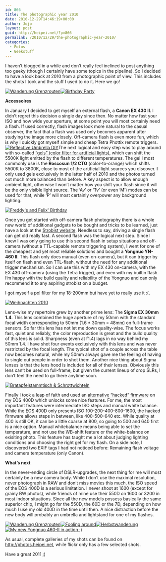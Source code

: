```yaml
---
id: 866
title: The photographic year 2010
date: 2010-12-29T14:46:19+00:00
author: Jojo
layout: post
guid: http://heipei.net/?p=866
permalink: /2010/12/29/the-photographic-year-2010/
categories:
  - Fotos
  - Geekstuff
---
```

I haven&#8217;t blogged in a while and don&#8217;t really feel inclined to post anything too geeky (though I certainly have some topics in the pipeline). So I decided to have a look back at 2010 from a photographic point of view. This includes the shots I took and the stuff I used to do it. Here we go!

<div class="img aligncenter">
  <a href="https://secure.flickr.com/photos/heipei/5274900086/" title="Wanderung Grenzrouten by heipei, on Flickr"><img src="https://farm6.static.flickr.com/5004/5274900086_5d8331c67c_n.jpg"  alt="Wanderung Grenzrouten" /></a><a href="https://secure.flickr.com/photos/heipei/5240956388/" title="Birthday Party by heipei, on Flickr"><img src="https://farm6.static.flickr.com/5121/5240956388_03d53c3cf8_n.jpg"  alt="Birthday Party" /></a>
</div>

**Accessoires**
  
In January I decided to get myself an external flash, a **Canon EX 430 II**. I didn&#8217;t regret this decision a single day since then. No matter how fast your ISO and how wide your aperture, at some point you will most certainly need a flash. If used correctly, flash images look more natural to the casual observer, the fact that a flash was used only becomes apparent after studying the image more closely. Off-camera flash is even more fun, which is why I quickly got myself simple and cheap Tetra Phottix remote triggers.[<img src="https://farm5.static.flickr.com/4002/4282942490_698ba70e95.jpg"  alt="Reflective Umbrella DIY" class="aligncenter" />](https://secure.flickr.com/photos/heipei/4282942490/ "Reflective Umbrella DIY by heipei, on Flickr")The next logical and easy step was to play around with so-called [&#8220;gels&#8221; (color filter for artificial lights)](http://www.ffl-rieger.de/shop/roscoleefolien/folienset/strobist-foliensammlung-rosco.php), which can shift the 5500K light emitted by the flash to different temperatures. The gel I most commonly use is the **Roscosun 1/2 CTO** (color-to-orange) which shifts 5500K to 3800K, close to most of the artificial light sources you discover. I only used gels exclusively in the latter half of 2010 and the photos turned out much more balanced than before. A key aspect is to allow enough ambient light, otherwise I won&#8217;t matter how you shift your flash since it will be the only visible light source. The &#8216;Av&#8217; or &#8216;Tv&#8217; (or even &#8216;M&#8217;) modes can be used for that, while &#8216;P&#8217; will most certainly overpower any background lighting.

<div class="img aligncenter">
<a href="https://secure.flickr.com/photos/heipei/5249016612/">
<img src="https://farm6.static.flickr.com/5161/5249016612_a17e103f55_b.jpg"  alt="Freddy's and Felix' Birthday" />
</a>
</div>

Once you get started with off-camera flash photography there is a whole new world of additional gadgets to be bought and tricks to be learned, just have a look at the [Strobist website](http://strobist.com). Needless to say, driving a single flash can get old really fast. A second flash was the logical next step. Since I knew I was only going to use this second flash in setup situations and off-camera (without a TTL-capable remote triggering system), I went for one of the cheapest and yet most reliable solutions and bought a **Yongnuo YN-460 II**. This flash only does manual (even on-camera), but it can trigger by itself on flash and even TTL-flash, without the need for any additional trigger mechanism. So I can use this with my EX 430 on-camera, with the EX 430 off-camera (using the Tetra trigger), and even with my builtin flash. I&#8217;m happy with the build quality and reliability of the Yongnuo and can only recommend it to any aspiring strobist on a budget.
  
I got myself a pol filter for my 18-200mm but have yet to really use it :(.

<div class="img aligncenter">
<a href="https://secure.flickr.com/photos/heipei/5296583789/">
<img src="https://farm6.static.flickr.com/5121/5296583789_a728508ef6_b.jpg"  alt="Weihnachten 2010" />
</a>
</div>

Lens-wise my repertoire grew by another prime lens: The **Sigma EX 30mm 1.4**. This lens combined the huge aperture of my 50mm with the standard focal width corresponding to 50mm (1.6 * 30mm = 48mm) on full-frame sensors. So far this lens has not let me down quality-wise. The focus works fast, quiet and reliably, the color reproduction is great and the build quality of this lens is solid. Sharpness (even at f1.4) lags in no way behind my 50mm 1.4. I have shot four events exclusively with this lens and was never restricted by the focal length. The typical shot of a couple across the table now becomes natural, while my 50mm always gave me the feeling of having to single out people in order to shot them. Another nice thing about Sigma lenses is that the lens hood is included for all of their lenses. Obviously this lens can&#8217;t be used on full-frame, but given the current lineup of crop SLRs, I don&#8217;t feel the need to go there anytime soon.

<div class="img aligncenter">
<a href="https://secure.flickr.com/photos/heipei/5296560161/">
<img src="https://farm6.static.flickr.com/5082/5296560161_73b3301ae9_b.jpg"  alt="Bratapfelstammtisch & Schrottwichteln" class="aligncenter" />
</a>
</div> 

Finally I took a leap of faith and used an [alternative &#8220;hacked&#8221; firmware](http://chdk.wikia.com/wiki/400D) on my EOS 400D which unlocks some nice features. For me, the most important features were intermediate ISO steps and manual white balance. While the EOS 400D only presents ISO 100-200-400-800-1600, the hacked firmware allows steps in between, like 400-500-640 etc. While quality at 400 is still OK, it can be a little coarse at 800, so going to 500 and 640 first is a nice option. Manual whitebalance means being able to set the temperature, and not use the WB-shift feature or the white-balance on exisiting photo. This feature has taught me a lot about judging lighting conditions and choosing the right gel for my flash. On a side note, I discovered two EXIF tags I had not noticed before: Remaining flash voltage and camera temperature (only Canon). 

**What&#8217;s next**
  
In the never-ending circle of DSLR-upgrades, the next thing for me will most certainly be a new camera body. While I don&#8217;t use the maximal resolution, never photograph in RAW and don&#8217;t miss movies this much, the ISO speed of the EOS 400D is a serious limitation. I never shoot at 1600 (except for grainy BW photos), while friends of mine use their 550D on 1600 or 3200 in most indoor situations. Since all the new models possess basically the same superior chip, I might go for the 550D, the 60D or the 7D, depending on how much I use my old 400D in the time until then. A nice distraction before the new body will probably an umbrella and lightstand for one of my flashes.

<div class="img aligncenter">
  <a href="https://secure.flickr.com/photos/heipei/5274290199/" title="Wanderung Grenzrouten by heipei, on Flickr"><img src="https://farm6.static.flickr.com/5128/5274290199_c615cc442f_n.jpg"  alt="Wanderung Grenzrouten" /></a><a href="https://secure.flickr.com/photos/heipei/5251503769/" title="Fooling around by heipei, on Flickr"><img src="https://farm6.static.flickr.com/5203/5251503769_898d8d5a5b_n.jpg"  alt="Fooling around" /></a><a href="https://secure.flickr.com/photos/heipei/5092617249/" title="Herbstwanderung by heipei, on Flickr"><img src="https://farm5.static.flickr.com/4127/5092617249_d9ff19eed0_n.jpg"  alt="Herbstwanderung" /></a><a href="https://secure.flickr.com/photos/heipei/4912524533/" title="My new Yongnuo 460-II in action ;) by heipei, on Flickr"><img src="https://farm5.static.flickr.com/4139/4912524533_80da17b495_n.jpg"  alt="My new Yongnuo 460-II in action ;)" /></a>
</div>

As usual, complete galleries of my shots can be found on <http://photos.heipei.net>, while flickr only has a few selected shots.

Have a great 2011 ;)
